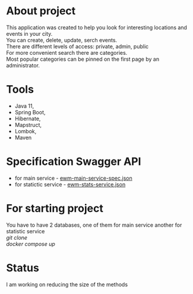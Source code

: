 # About project
This application was created to help you look for interesting locations and events in your city.  
You can create, delete, update, serch events.  
There are different levels of access: private, admin, public  
For more convenient  search there are categories.  
Most popular categories can be pinned on the first page by an administrator.  

# Tools
- Java 11, 
- Spring Boot, 
- Hibernate, 
- Mapstruct, 
- Lombok, 
- Maven

# Specification Swagger API
* for main service - [ewm-main-service-spec.json](https://raw.githubusercontent.com/yandex-praktikum/java-explore-with-me/main/ewm-main-service-spec.json)
* for statictic service - [ewm-stats-service.json](https://raw.githubusercontent.com/yandex-praktikum/java-explore-with-me/main/ewm-stats-service-spec.json)

# For starting project
You have to have 2 databases, one of them for main service another for statistic service  
*git clone*  
*docker compose up* 

# Status
I am working on reducing the size of the methods


